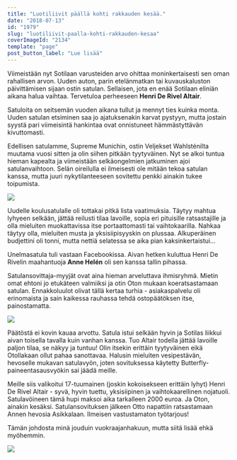 ```yaml
---
title: "Luotiliivit päällä kohti rakkauden kesää."
date: "2018-07-13"
id: "1979"
slug: "luotiliivit-paalla-kohti-rakkauden-kesaa"
coverImageId: "2134"
template: "page"
post_button_label: "Lue lisää"
---
```


Viimeistään nyt Sotilaan varusteiden arvo ohittaa moninkertaisesti sen oman rahallisen arvon. Uuden auton, parin etelänmatkan tai kuvauskaluston päivittämisen sijaan ostin satulan. Sellaisen, jota en enää Sotilaan eliniän aikana halua vaihtaa. Tervetuloa perheeseen **Henri De Rivel Altair**.

Satuloita on seitsemän vuoden aikana tullut ja mennyt ties kuinka monta. Uuden satulan etsiminen saa jo ajatuksenakin karvat pystyyn, mutta jostain syystä pari viimeisintä hankintaa ovat onnistuneet hämmästyttävän kivuttomasti.

Edellisen satulamme, Supreme Munichin, ostin Veljekset Wahlsténilta muutama vuosi sitten ja olin siihen pitkään tyytyväinen. Nyt se alkoi tuntua hieman kapealta ja viimeistään selkäongelmien jatkuminen ajoi satulanvaihtoon. Selän oireilulla ei ilmeisesti ole mitään tekoa satulan kanssa, mutta juuri nykytilanteeseen sovitettu penkki ainakin tukee toipumista.

![](/images/MG_9431-1.jpg)

Uudelle koulusatulalle oli tottakai pitkä lista vaatimuksia. Täytyy mahtua lyhyeen selkään, jättää reilusti tilaa lavoille, sopia eri pituisille ratsastajille ja olla mieluiten muokattavissa itse portaattomasti tai vaihtokaarilla. Nahkaa täytyy olla, mieluiten musta ja yksisiipisyyskin on plussaa. Alkuperäinen budjettini oli tonni, mutta nettiä selatessa se aika pian kaksinkertaistui...

Unelmasatula tuli vastaan Facebookissa. Aivan hetken kuluttua Henri De Rivelin maahantuoja **Anne Helén** oli sen kanssa tallin pihassa.

Satulansovittaja-myyjät ovat aina hieman arveluttava ihmisryhmä. Mietin omat ehtoni jo etukäteen valmiiksi ja otin Oton mukaan koeratsastamaan satulan. Ennakkoluulot olivat tällä kertaa turhia - asiakaspalvelu oli erinomaista ja sain kaikessa rauhassa tehdä ostopäätöksen itse, painostamatta.

![](/images/DDE5D7DD-C1E1-4196-A5A7-19BC8A24353C.jpeg)

Päätöstä ei kovin kauaa arvottu. Satula istui selkään hyvin ja Sotilas liikkui aivan toisella tavalla kuin vanhan kanssa. Tuo Altair todella jättää lavoille paljon tilaa, se näkyy ja tuntuu! Olin itsekin erittäin tyytyväinen eikä Otollakaan ollut pahaa sanottavaa. Halusin mieluiten vesipestävän, hevoselle mukavan satulavyön, joten sovituksessa käytetty Butterfly-paineentasausvyökin sai jäädä meille.

Meille siis valikoitui 17-tuumainen (joskin kokoisekseen erittäin lyhyt) Henri De Rivel Altair - syvä, hyvin tuettu, yksisiipinen ja vaihtokaarellinen nojatuoli. Satulavöineen tämä hupi maksoi aika tarkalleen 2000 euroa. Ja Oton, ainakin kesäksi. Satulansovituksen jälkeen Otto napattiin ratsastamaan Annen hevosia Asikkalaan. Ilmeisen vastustamaton työtarjous!

Tämän johdosta minä jouduin vuokraajanhakuun, mutta siitä lisää ehkä myöhemmin.

![](/images/MG_6432-1.jpg)
